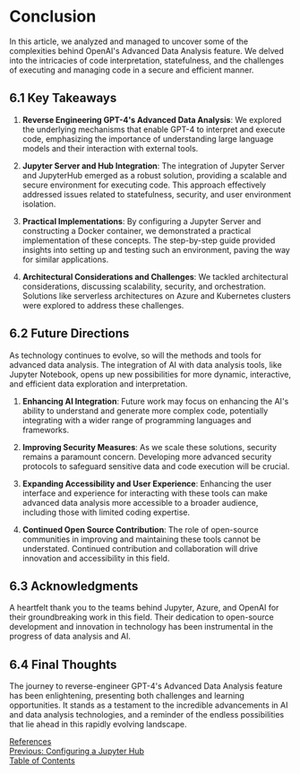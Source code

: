 # Conclusion

In this article, we analyzed and managed to uncover some of the complexities behind OpenAI's Advanced Data Analysis feature. We delved into the intricacies of code interpretation, statefulness, and the challenges of executing and managing code in a secure and efficient manner.

## 6.1 Key Takeaways

1. **Reverse Engineering GPT-4's Advanced Data Analysis**: We explored the underlying mechanisms that enable GPT-4 to interpret and execute code, emphasizing the importance of understanding large language models and their interaction with external tools.

2. **Jupyter Server and Hub Integration**: The integration of Jupyter Server and JupyterHub emerged as a robust solution, providing a scalable and secure environment for executing code. This approach effectively addressed issues related to statefulness, security, and user environment isolation.

3. **Practical Implementations**: By configuring a Jupyter Server and constructing a Docker container, we demonstrated a practical implementation of these concepts. The step-by-step guide provided insights into setting up and testing such an environment, paving the way for similar applications.

4. **Architectural Considerations and Challenges**: We tackled architectural considerations, discussing scalability, security, and orchestration. Solutions like serverless architectures on Azure and Kubernetes clusters were explored to address these challenges.

## 6.2 Future Directions

As technology continues to evolve, so will the methods and tools for advanced data analysis. The integration of AI with data analysis tools, like Jupyter Notebook, opens up new possibilities for more dynamic, interactive, and efficient data exploration and interpretation.

1. **Enhancing AI Integration**: Future work may focus on enhancing the AI's ability to understand and generate more complex code, potentially integrating with a wider range of programming languages and frameworks.

2. **Improving Security Measures**: As we scale these solutions, security remains a paramount concern. Developing more advanced security protocols to safeguard sensitive data and code execution will be crucial.

3. **Expanding Accessibility and User Experience**: Enhancing the user interface and experience for interacting with these tools can make advanced data analysis more accessible to a broader audience, including those with limited coding expertise.

4. **Continued Open Source Contribution**: The role of open-source communities in improving and maintaining these tools cannot be understated. Continued contribution and collaboration will drive innovation and accessibility in this field.

## 6.3 Acknowledgments

A heartfelt thank you to the teams behind Jupyter, Azure, and OpenAI for their groundbreaking work in this field. Their dedication to open-source development and innovation in technology has been instrumental in the progress of data analysis and AI.

## 6.4 Final Thoughts

The journey to reverse-engineer GPT-4's Advanced Data Analysis feature has been enlightening, presenting both challenges and learning opportunities. It stands as a testament to the incredible advancements in AI and data analysis technologies, and a reminder of the endless possibilities that lie ahead in this rapidly evolving landscape.

[References](../README.md#references)  
[Previous: Configuring a Jupyter Hub](./5_configuring_a_jupyter_hub.md)  
[Table of Contents](../README.md)
